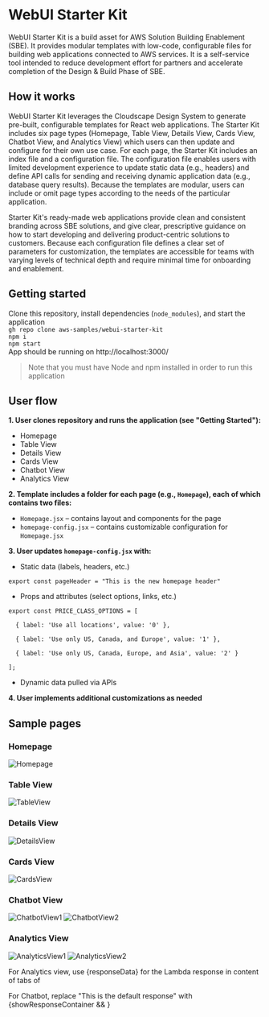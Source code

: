 # WebUI Starter Kit

WebUI Starter Kit is a build asset for AWS Solution Building Enablement (SBE). It provides modular templates with low-code, configurable files for building web applications connected to AWS services. It is a self-service tool intended to reduce development effort for partners and accelerate completion of the Design & Build Phase of SBE.

## How it works

WebUI Starter Kit leverages the Cloudscape Design System to generate pre-built, configurable templates for React web applications. The Starter Kit includes six page types (Homepage, Table View, Details View, Cards View, Chatbot View, and Analytics View) which users can then update and configure for their own use case. For each page, the Starter Kit includes an index file and a configuration file. The configuration file enables users with limited development experience to update static data (e.g., headers) and define API calls for sending and receiving dynamic application data (e.g., database query results). Because the templates are modular, users can include or omit page types according to the needs of the particular application.

Starter Kit's ready-made web applications provide clean and consistent branding across SBE solutions, and give clear, prescriptive guidance on how to start developing and delivering product-centric solutions to customers. Because each configuration file defines a clear set of parameters for customization, the templates are accessible for teams with varying levels of technical depth and require minimal time for onboarding and enablement.

## Getting started
Clone this repository, install dependencies (`node_modules`), and start the application <br>
`gh repo clone aws-samples/webui-starter-kit` <br>
`npm i` <br>
`npm start` <br>
App should be running on http://localhost:3000/

> Note that you must have Node and npm installed in order to run this application

## User flow

**1. User clones repository and runs the application (see "Getting Started"):**
- Homepage
- Table View
- Details View
- Cards View
- Chatbot View
- Analytics View

**2. Template includes a folder for each page (e.g., `Homepage`), each of which contains two files:**
- `Homepage.jsx` – contains layout and components for the page
- `homepage-config.jsx` – contains customizable configuration for `Homepage.jsx`

**3. User updates `homepage-config.jsx` with:**
- Static data (labels, headers, etc.)
```
export const pageHeader = "This is the new homepage header"
```
- Props and attributes (select options, links, etc.)

```
export const PRICE_CLASS_OPTIONS = [

  { label: 'Use all locations', value: '0' },

  { label: 'Use only US, Canada, and Europe', value: '1' },

  { label: 'Use only US, Canada, Europe, and Asia', value: '2' }

];
```
- Dynamic data pulled via APIs

**4. User implements additional customizations as needed**

## Sample pages
### Homepage
![Homepage](resources/images/Homepage.png)


### Table View
![TableView](resources/images/TableView.png)


### Details View
![DetailsView](resources/images/DetailsView.png)


### Cards View
![CardsView](resources/images/CardsView.png)


### Chatbot View
![ChatbotView1](resources/images/ChatbotView1.png)
![ChatbotView2](resources/images/ChatbotView2.png)


### Analytics View
![AnalyticsView1](resources/images/AnalyticsView1.png)
![AnalyticsView2](resources/images/AnalyticsView2.png)



For Analytics view, use {responseData} for the Lambda response in content of tabs of <Tabs>

For Chatbot, replace "This is the default response" with		{showResponseContainer && <ResponseContainer promptResponse={responseData}></ResponseContainer>}
